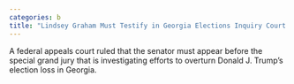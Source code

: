 ```yaml
---
categories: b
title: "Lindsey Graham Must Testify in Georgia Elections Inquiry Court Rules"
---
```

A federal appeals court ruled that the senator must appear before the special grand jury that is investigating efforts to overturn Donald J. Trump’s election loss in Georgia.